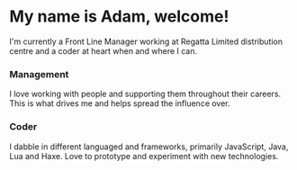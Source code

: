 # My name is Adam, welcome!

I'm currently a Front Line Manager working at Regatta Limited distribution centre and a coder at heart when and where I can.

### Management

I love working with people and supporting them throughout their careers. This is what drives me and helps spread the influence over.

### Coder

I dabble in different languaged and frameworks, primarily JavaScript, Java, Lua and Haxe. Love to prototype and experiment with new technologies.
